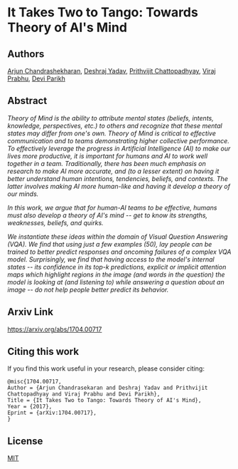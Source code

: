 # It Takes Two to Tango: Towards Theory of AI's Mind

## Authors

[Arjun Chandrashekharan](https://filebox.ece.vt.edu/~carjun/), [Deshraj Yadav](https://deshraj.github.io), [Prithvijit Chattopadhyay](https://prithv1.github.io), [Viraj Prabhu](https://virajprabhu.github.io/), [Devi Parikh](https://filebox.ece.vt.edu/~parikh/)

## Abstract

*Theory of Mind is the ability to attribute mental states (beliefs, intents, knowledge, perspectives, etc.) to others and recognize that these mental states may differ from one's own. Theory of Mind is critical to effective communication and to teams demonstrating higher collective performance. To effectively leverage the progress in Artificial Intelligence (AI) to make our lives more productive, it is important for humans and AI to work well together in a team. Traditionally, there has been much emphasis on research to make AI more accurate, and (to a lesser extent) on having it better understand human intentions, tendencies, beliefs, and contexts. The latter involves making AI more human-like and having it develop a theory of our minds.*

*In this work, we argue that for human-AI teams to be effective, humans must also develop a theory of AI's mind -- get to know its strengths, weaknesses, beliefs, and quirks.*

*We instantiate these ideas within the domain of Visual Question Answering (VQA). We find that using just a few examples (50), lay people can be trained to better predict responses and oncoming failures of a complex VQA model. Surprisingly, we find that having access to the model's internal states -- its confidence in its top-k predictions, explicit or implicit attention maps which highlight regions in the image (and words in the question) the model is looking at (and listening to) while answering a question about an image -- do not help people better predict its behavior.*

## Arxiv Link

https://arxiv.org/abs/1704.00717

## Citing this work

If you find this work useful in your research, please consider citing:

```
@misc{1704.00717,
Author = {Arjun Chandrasekaran and Deshraj Yadav and Prithvijit Chattopadhyay and Viraj Prabhu and Devi Parikh},
Title = {It Takes Two to Tango: Towards Theory of AI's Mind},
Year = {2017},
Eprint = {arXiv:1704.00717},
}
```

## License

[MIT](https://github.com/deshraj/TOAIM/blob/master/LICENSE)
